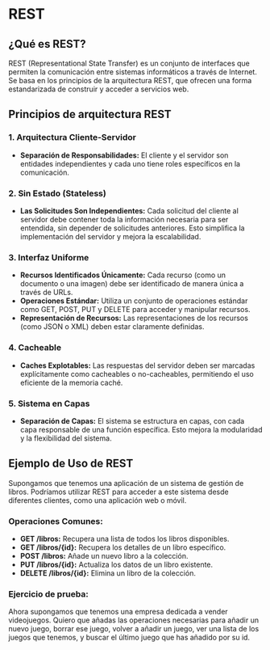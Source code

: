 # REST

## ¿Qué es REST?

REST (Representational State Transfer) es un conjunto de interfaces que permiten la comunicación entre sistemas informáticos a través de Internet. Se basa en los principios de la arquitectura REST, que ofrecen una forma estandarizada de construir y acceder a servicios web.

## Principios de arquitectura REST

### 1. Arquitectura Cliente-Servidor

- **Separación de Responsabilidades:** El cliente y el servidor son entidades independientes y cada uno tiene roles específicos en la comunicación.

### 2. Sin Estado (Stateless)

- **Las Solicitudes Son Independientes:** Cada solicitud del cliente al servidor debe contener toda la información necesaria para ser entendida, sin depender de solicitudes anteriores. Esto simplifica la implementación del servidor y mejora la escalabilidad.

### 3. Interfaz Uniforme

- **Recursos Identificados Únicamente:** Cada recurso (como un documento o una imagen) debe ser identificado de manera única a través de URLs.
- **Operaciones Estándar:** Utiliza un conjunto de operaciones estándar como GET, POST, PUT y DELETE para acceder y manipular recursos.
- **Representación de Recursos:** Las representaciones de los recursos (como JSON o XML) deben estar claramente definidas.

### 4. Cacheable

- **Caches Explotables:** Las respuestas del servidor deben ser marcadas explícitamente como cacheables o no-cacheables, permitiendo el uso eficiente de la memoria caché.

### 5. Sistema en Capas

- **Separación de Capas:** El sistema se estructura en capas, con cada capa responsable de una función específica. Esto mejora la modularidad y la flexibilidad del sistema.

## Ejemplo de Uso de REST

Supongamos que tenemos una aplicación de un sistema de gestión de libros. Podríamos utilizar REST para acceder a este sistema desde diferentes clientes, como una aplicación web o móvil.

### Operaciones Comunes:

- **GET /libros:** Recupera una lista de todos los libros disponibles.
- **GET /libros/{id}:** Recupera los detalles de un libro específico.
- **POST /libros:** Añade un nuevo libro a la colección.
- **PUT /libros/{id}:** Actualiza los datos de un libro existente.
- **DELETE /libros/{id}:** Elimina un libro de la colección.

### Ejercicio de prueba:

Ahora supongamos que tenemos una empresa dedicada a vender videojuegos. Quiero que añadas las operaciones necesarias para añadir un nuevo juego, borrar ese juego, volver a añadir un juego, ver una lista de los juegos que tenemos, y buscar el último juego que has añadido por su id.
